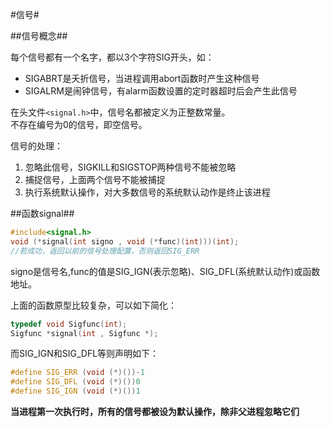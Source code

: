 #信号#

##信号概念##

每个信号都有一个名字，都以3个字符SIG开头，如：    
* SIGABRT是夭折信号，当进程调用abort函数时产生这种信号   
* SIGALRM是闹钟信号，有alarm函数设置的定时器超时后会产生此信号   

在头文件`<signal.h>`中，信号名都被定义为正整数常量。   
不存在编号为0的信号，即空信号。   

信号的处理：   
1. 忽略此信号，SIGKILL和SIGSTOP两种信号不能被忽略   
2. 捕捉信号，上面两个信号不能被捕捉   
3. 执行系统默认操作，对大多数信号的系统默认动作是终止该进程   

##函数signal##

```C
#include<signal.h>
void (*signal(int signo , void (*func)(int)))(int);
//若成功，返回以前的信号处理配置，否则返回SIG_ERR
```
signo是信号名,func的值是SIG_IGN(表示忽略)、SIG_DFL(系统默认动作)或函数地址。

上面的函数原型比较复杂，可以如下简化：
```C
typedef void Sigfunc(int);
Sigfunc *signal(int , Sigfunc *);
```
而SIG_IGN和SIG_DFL等则声明如下：
```C
#define SIG_ERR (void (*)())-1
#define SIG_DFL (void (*)())0
#define SIG_IGN (void (*)())1
```

**当进程第一次执行时，所有的信号都被设为默认操作，除非父进程忽略它们**


